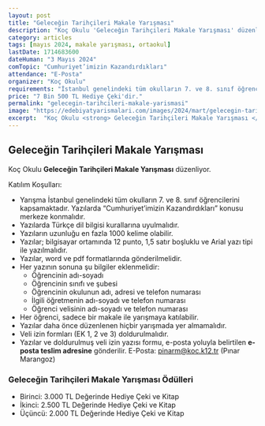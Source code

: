 ```yaml
---
layout: post
title: "Geleceğin Tarihçileri Makale Yarışması"
description: "Koç Okulu 'Geleceğin Tarihçileri Makale Yarışması' düzenliyor."
category: articles
tags: [mayıs 2024, makale yarışması, ortaokul]
lastDate: 1714683600
dateHuman: "3 Mayıs 2024"
comTopic: "Cumhuriyet’imizin Kazandırdıkları"
attendance: "E-Posta"
organizer: "Koç Okulu"
requirements: "İstanbul genelindeki tüm okulların 7. ve 8. sınıf öğrencileri katılabilir."
price: "7 Bin 500 TL Hediye Çeki'dir."
permalink: "gelecegin-tarihcileri-makale-yarismasi"
image: "https://edebiyatyarismalari.com/images/2024/mart/gelecegin-tarihcileri-makale-yarismasi.jpg"
excerpt:  "Koç Okulu <strong> Geleceğin Tarihçileri Makale Yarışması </strong> düzenliyor."
---
```


## Geleceğin Tarihçileri Makale Yarışması
Koç Okulu **Geleceğin Tarihçileri Makale Yarışması** düzenliyor.  

Katılım Koşulları:
- Yarışma İstanbul genelindeki tüm okulların 7. ve 8. sınıf öğrencilerini kapsamaktadır. Yazılarda “Cumhuriyet’imizin Kazandırdıkları” konusu merkeze konmalıdır.
- Yazılarda Türkçe dil bilgisi kurallarına uyulmalıdır.
- Yazıların uzunluğu en fazla 1000 kelime olabilir.
- Yazılar; bilgisayar ortamında 12 punto, 1,5 satır boşluklu ve Arial yazı tipi ile yazılmalıdır.
- Yazılar, word ve pdf formatlarında gönderilmelidir.
- Her yazının sonuna şu bilgiler eklenmelidir:
    - Öğrencinin adı-soyadı
    - Öğrencinin sınıfı ve şubesi
    - Öğrencinin okulunun adı, adresi ve telefon numarası
    - İlgili öğretmenin adı-soyadı ve telefon numarası
    - Öğrenci velisinin adı-soyadı ve telefon numarası
- Her öğrenci, sadece bir makale ile yarışmaya katılabilir.
- Yazılar daha önce düzenlenen hiçbir yarışmada yer almamalıdır.
- Veli izin formları (EK 1, 2 ve 3) doldurulmalıdır.
- Yazılar ve doldurulmuş veli izin yazısı formu, e-posta yoluyla belirtilen **e-posta teslim adresine** gönderilir. E-Posta: pinarm@koc.k12.tr (Pınar Marangoz)


### Geleceğin Tarihçileri Makale Yarışması Ödülleri
- Birinci: 3.000 TL Değerinde Hediye Çeki ve Kitap  
- İkinci: 2.500 TL Değerinde Hediye Çeki ve Kitap  
- Üçüncü: 2.000 TL Değerinde Hediye Çeki ve Kitap  